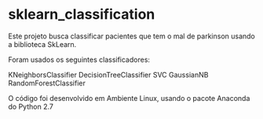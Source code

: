 # sklearn_classification

Este projeto busca classificar pacientes que tem o mal de parkinson usando a biblioteca SkLearn.

Foram usados os seguintes classificadores:

  KNeighborsClassifier
  DecisionTreeClassifier
  SVC
  GaussianNB
  RandomForestClassifier
  
O código foi desenvolvido em Ambiente Linux, usando o pacote Anaconda do Python 2.7

